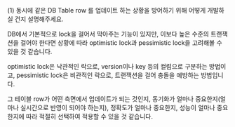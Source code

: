(1) 동시에 같은 DB Table row 를 업데이트 하는 상황을 방어하기 위해 어떻게 개발하실 건지 설명해주세요.

DB에서 기본적으로 lock을 걸어서 막아주는 기능이 있지만, 이보다 높은 수준의 트랜잭션을 걸어야 한다면 상황에 따라 optimistic lock과 pessimistic lock을 고려해볼 수 있을 것 같습니다.

optimistic lock은 낙관적인 락으로, version이나 key 등의 컬럼으로 구분하는 방법이고, pessimistic lock은 비관적인 락으로, 트랜잭션을 걸어 충돌을 예방하는 방법입니다.

그 테이블 row가 어떤 측면에서 업데이트가 되는 것인지, 동기화가 얼마나 중요한지(얼마나 실시간으로 반영이 되어야 하는지), 정확도가 얼마나 중요한지, 성능이 얼마나 중요한지에 따라 적절히 선택하여 적용할 수 있을 것 같습니다.
